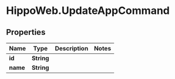 # HippoWeb.UpdateAppCommand

## Properties

Name | Type | Description | Notes
------------ | ------------- | ------------- | -------------
**id** | **String** |  | 
**name** | **String** |  | 


